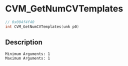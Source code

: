 # CVM_GetNumCVTemplates
```c
// 0x004f4f40
int CVM_GetNumCVTemplates(unk p0)
```
## Description
```
Minimum Arguments: 1
Maximum Arguments: 1
```
